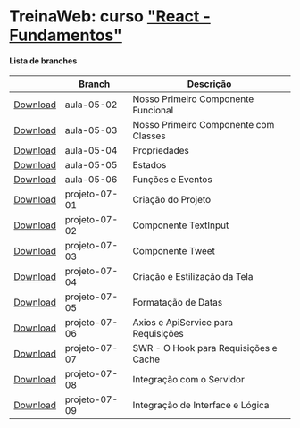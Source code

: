
# TreinaWeb: curso ["React - Fundamentos"](https://www.treinaweb.com.br/curso/)



#### Lista de branches
|  | Branch | Descrição |
| ------ | ------ |  ------ | 
[Download](https://github.com/treinaweb/treinaweb-react-fundamentos/archive/aula-05-02.zip)    |  aula-05-02     | Nosso Primeiro Componente Funcional |
[Download](https://github.com/treinaweb/treinaweb-react-fundamentos/archive/aula-05-03.zip)    |  aula-05-03     | Nosso Primeiro Componente com Classes |
[Download](https://github.com/treinaweb/treinaweb-react-fundamentos/archive/aula-05-04.zip)    |  aula-05-04     | Propriedades |
[Download](https://github.com/treinaweb/treinaweb-react-fundamentos/archive/aula-05-05.zip)    |  aula-05-05     | Estados |
[Download](https://github.com/treinaweb/treinaweb-react-fundamentos/archive/aula-05-06.zip)    |  aula-05-06     | Funções e Eventos |
[Download](https://github.com/treinaweb/treinaweb-react-fundamentos/archive/projeto-07-01.zip)    |  projeto-07-01     | Criação do Projeto |
[Download](https://github.com/treinaweb/treinaweb-react-fundamentos/archive/projeto-07-02.zip)    |  projeto-07-02     | Componente TextInput |
[Download](https://github.com/treinaweb/treinaweb-react-fundamentos/archive/projeto-07-03.zip)    |  projeto-07-03     | Componente Tweet |
[Download](https://github.com/treinaweb/treinaweb-react-fundamentos/archive/projeto-07-04.zip)    |  projeto-07-04     | Criação e Estilização da Tela |
[Download](https://github.com/treinaweb/treinaweb-react-fundamentos/archive/projeto-07-05.zip)    |  projeto-07-05     | Formatação de Datas |
[Download](https://github.com/treinaweb/treinaweb-react-fundamentos/archive/projeto-07-06.zip)    |  projeto-07-06     | Axios e ApiService para Requisições |
[Download](https://github.com/treinaweb/treinaweb-react-fundamentos/archive/projeto-07-07.zip)    |  projeto-07-07     | SWR - O Hook para Requisições e Cache |
[Download](https://github.com/treinaweb/treinaweb-react-fundamentos/archive/projeto-07-08.zip)    |  projeto-07-08     | Integração com o Servidor |
[Download](https://github.com/treinaweb/treinaweb-react-fundamentos/archive/projeto-07-09.zip)    |  projeto-07-09     | Integração de Interface e Lógica |
